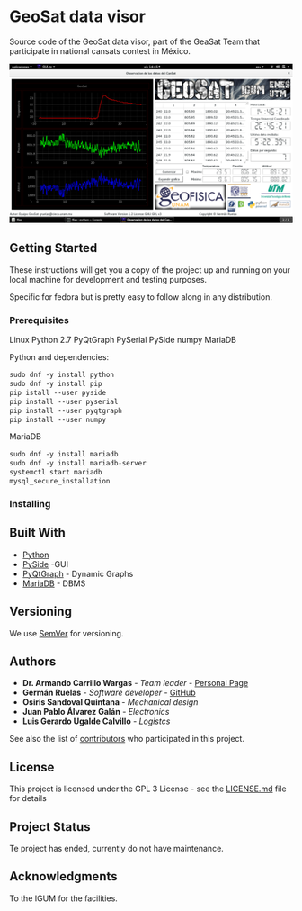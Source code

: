 # GeoSat data visor

Source code of the GeoSat data visor, part of the GeaSat Team that participate in national cansats contest in México.

![Alt text](files/sistema.png?raw=true "Title")

## Getting Started

These instructions will get you a copy of the project up and running on your local machine for development and testing purposes.

Specific for fedora but is pretty easy to follow along in any distribution.

### Prerequisites

Linux
Python 2.7
PyQtGraph
PySerial
PySide
numpy
MariaDB

Python and dependencies:
```
sudo dnf -y install python
sudo dnf -y install pip
pip istall --user pyside
pip install --user pyserial
pip install --user pyqtgraph
pip install --user numpy
```

MariaDB
```
sudo dnf -y install mariadb
sudo dnf -y install mariadb-server
systemctl start mariadb
mysql_secure_installation
```

### Installing


## Built With

* [Python](https://www.python.org/downloads/release/python-2714/)
* [PySide](https://pypi.org/project/PySide/) -GUI
* [PyQtGraph](http://pyqtgraph.org/) - Dynamic Graphs
* [MariaDB](https://downloads.mariadb.org/mariadb/10.2.14/) - DBMS


## Versioning

We use [SemVer](http://semver.org/) for versioning. 

## Authors

* **Dr. Armando Carrillo Wargas** - *Team leader* - [Personal Page](http://www.geofisica.unam.mx/michoacan/personal/acv.php)
* **Germán Ruelas** - *Software developer* - [GitHub](https://github.com/lgruelas)
* **Osiris Sandoval Quintana** - *Mechanical design*
* **Juan Pablo Álvarez Galán** - *Electronics*
* **Luis Gerardo Ugalde Calvillo** - *Logistcs*

See also the list of [contributors](https://github.com/your/project/contributors) who participated in this project.

## License

This project is licensed under the GPL 3 License - see the [LICENSE.md](LICENSE.md) file for details

## Project Status

Te project has ended, currently do not have maintenance.

## Acknowledgments

To the IGUM for the facilities.
